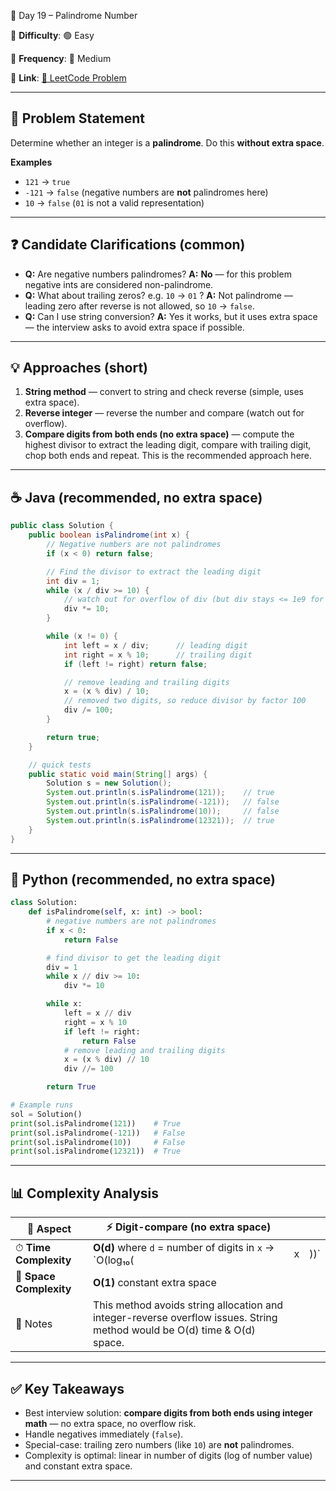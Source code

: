 🌟 Day 19 – Palindrome Number

📌 **Difficulty**: 🟢 Easy

📌 **Frequency**: 🔁 Medium

📌 **Link**: [🔗 LeetCode Problem](https://leetcode.com/problems/palindrome-number/)

---

## 📝 Problem Statement

Determine whether an integer is a **palindrome**. Do this **without extra space**.

**Examples**

* `121` → `true`
* `-121` → `false` (negative numbers are **not** palindromes here)
* `10` → `false` (`01` is not a valid representation)

---

## ❓ Candidate Clarifications (common)

* **Q:** Are negative numbers palindromes?
  **A:** **No** — for this problem negative ints are considered non-palindrome.
* **Q:** What about trailing zeros? e.g. `10` → `01` ?
  **A:** Not palindrome — leading zero after reverse is not allowed, so `10` → `false`.
* **Q:** Can I use string conversion?
  **A:** Yes it works, but it uses extra space — the interview asks to avoid extra space if possible.

---

## 💡 Approaches (short)

1. **String method** — convert to string and check reverse (simple, uses extra space).
2. **Reverse integer** — reverse the number and compare (watch out for overflow).
3. **Compare digits from both ends (no extra space)** — compute the highest divisor to extract the leading digit, compare with trailing digit, chop both ends and repeat. This is the recommended approach here.

---

## ☕ Java (recommended, no extra space)

```java
public class Solution {
    public boolean isPalindrome(int x) {
        // Negative numbers are not palindromes
        if (x < 0) return false;

        // Find the divisor to extract the leading digit
        int div = 1;
        while (x / div >= 10) {
            // watch out for overflow of div (but div stays <= 1e9 for 32-bit int)
            div *= 10;
        }

        while (x != 0) {
            int left = x / div;      // leading digit
            int right = x % 10;      // trailing digit
            if (left != right) return false;

            // remove leading and trailing digits
            x = (x % div) / 10;
            // removed two digits, so reduce divisor by factor 100
            div /= 100;
        }

        return true;
    }

    // quick tests
    public static void main(String[] args) {
        Solution s = new Solution();
        System.out.println(s.isPalindrome(121));    // true
        System.out.println(s.isPalindrome(-121));   // false
        System.out.println(s.isPalindrome(10));     // false
        System.out.println(s.isPalindrome(12321));  // true
    }
}
```

---

## 🐍 Python (recommended, no extra space)

```python
class Solution:
    def isPalindrome(self, x: int) -> bool:
        # negative numbers are not palindromes
        if x < 0:
            return False

        # find divisor to get the leading digit
        div = 1
        while x // div >= 10:
            div *= 10

        while x:
            left = x // div
            right = x % 10
            if left != right:
                return False
            # remove leading and trailing digits
            x = (x % div) // 10
            div //= 100

        return True

# Example runs
sol = Solution()
print(sol.isPalindrome(121))    # True
print(sol.isPalindrome(-121))   # False
print(sol.isPalindrome(10))     # False
print(sol.isPalindrome(12321))  # True
```

---

## 📊 Complexity Analysis

| 🔎 Aspect               | ⚡ Digit-compare (no extra space)                                                                                         |   |      |
| ----------------------- | ------------------------------------------------------------------------------------------------------------------------ | - | ---- |
| ⏱ **Time Complexity**   | **O(d)** where `d` = number of digits in `x` → \`O(log₁₀(                                                                | x | ))\` |
| 💾 **Space Complexity** | **O(1)** constant extra space                                                                                            |   |      |
| 📝 Notes                | This method avoids string allocation and integer-reverse overflow issues. String method would be O(d) time & O(d) space. |   |      |

---

## ✅ Key Takeaways

* Best interview solution: **compare digits from both ends using integer math** — no extra space, no overflow risk.
* Handle negatives immediately (`false`).
* Special-case: trailing zero numbers (like `10`) are **not** palindromes.
* Complexity is optimal: linear in number of digits (log of number value) and constant extra space.

---

